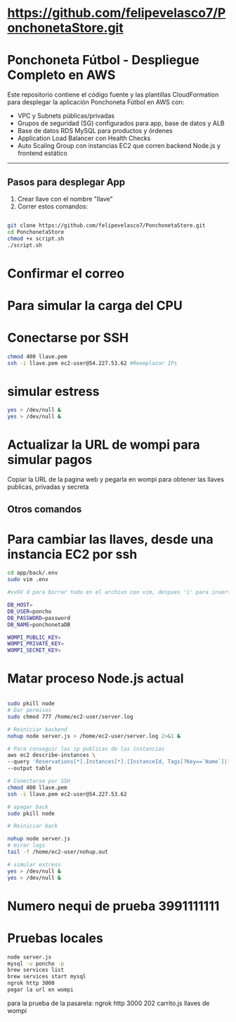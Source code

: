 # https://github.com/felipevelasco7/PonchonetaStore.git


# Ponchoneta Fútbol - Despliegue Completo en AWS

Este repositorio contiene el código fuente y las plantillas CloudFormation para desplegar la aplicación Ponchoneta Fútbol en AWS con:

- VPC y Subnets públicas/privadas
- Grupos de seguridad (SG) configurados para app, base de datos y ALB
- Base de datos RDS MySQL para productos y órdenes
- Application Load Balancer con Health Checks
- Auto Scaling Group con instancias EC2 que corren backend Node.js y frontend estático

---
## Pasos para desplegar App
1. Crear llave con el nombre "llave"
2. Correr estos comandos:
```bash

git clone https://github.com/felipevelasco7/PonchonetaStore.git
cd PonchonetaStore
chmod +x script.sh
./script.sh
```
# Confirmar el correo
# Para simular la carga del CPU
# Conectarse por SSH
```bash
chmod 400 llave.pem
ssh -i llave.pem ec2-user@54.227.53.62 #Reemplazar IPs
```
# simular estress
```bash
yes > /dev/null &
yes > /dev/null &
```


# Actualizar la URL de wompi para simular pagos
Copiar la URL de la pagina web y pegarla en wompi para obtener las llaves publicas, privadas y secreta


## Otros comandos

# Para cambiar las llaves, desde una instancia EC2 por ssh
```bash
cd app/back/.env
sudo vim .env

#vvGV d para borrar todo en el archivo con vim, despues 'i' para insertar y pegar lo siguiente:

DB_HOST=
DB_USER=poncho
DB_PASSWORD=password
DB_NAME=ponchonetaDB

WOMPI_PUBLIC_KEY=
WOMPI_PRIVATE_KEY=
WOMPI_SECRET_KEY=
```


# Matar proceso Node.js actual
```bash

sudo pkill node
# Dar permisos
sudo chmod 777 /home/ec2-user/server.log

# Reiniciar backend
nohup node server.js > /home/ec2-user/server.log 2>&1 &

# Para conseguir las ip publicas de las instancias
aws ec2 describe-instances \
--query 'Reservations[*].Instances[*].[InstanceId, Tags[?Key==`Name`]|[0].Value, PublicIpAddress]' \
--output table

# Conectarse por SSH
chmod 400 llave.pem
ssh -i llave.pem ec2-user@54.227.53.62

# apagar back
sudo pkill node

# Reiniciar back

nohup node server.js
# mirar logs
tail -f /home/ec2-user/nohup.out

# simular estress
yes > /dev/null &
yes > /dev/null &

```

# Numero nequi de prueba 3991111111



# Pruebas locales

```bash
node server.js
mysql -u poncho -p
brew services list
brew services start mysql
ngrok http 3000
pegar la url en wompi
```

para la prueba de la pasarela: ngrok http 3000
202 carrito.js llaves de wompi